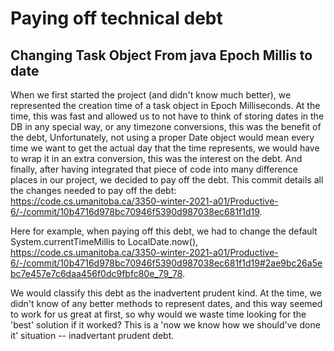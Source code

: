 # Paying off technical debt

## Changing Task Object From java Epoch Millis to date

When we first started the project (and didn't know much better), we represented the creation time of a task object in Epoch Milliseconds. At the time, this was fast and allowed us to not have to think of storing dates in the DB in any special way, or any timezone conversions, this was the benefit of the debt, Unfortunately, not using a proper Date object would mean every time we want to get the actual day that the time represents, we would have to wrap it in an extra conversion, this was the interest on the debt. And finally, after having integrated that piece of code into many difference places in our project, we decided to pay off the debt. This commit details all the changes needed to pay off the debt: https://code.cs.umanitoba.ca/3350-winter-2021-a01/Productive-6/-/commit/10b4716d978bc70946f5390d987038ec681f1d19.

Here for example, when paying off this debt, we had to change the default System.currentTimeMillis to LocalDate.now(), https://code.cs.umanitoba.ca/3350-winter-2021-a01/Productive-6/-/commit/10b4716d978bc70946f5390d987038ec681f1d19#2ae9bc26a5ebc7e457e7c6daa456f0dc9fbfc80e_79_78. 

We would classify this debt as the inadvertent prudent kind. At the time, we didn't know of any better methods to represent dates, and this way seemed to work for us great at first, so why would we waste time looking for the 'best' solution if it worked? This is a 'now we know how we should've done it' situation -- inadvertant prudent debt.